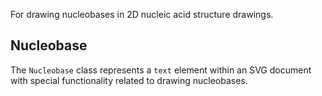 For drawing nucleobases in 2D nucleic acid structure drawings.

## Nucleobase

The `Nucleobase` class represents a `text` element within an SVG document
with special functionality related to drawing nucleobases.
